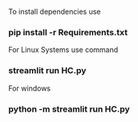 To install dependencies use <h3> pip install -r Requirements.txt </h3>
For Linux Systems use command <h3>streamlit run HC.py</h3>
For windows <h3>python -m streamlit run HC.py</h3>
